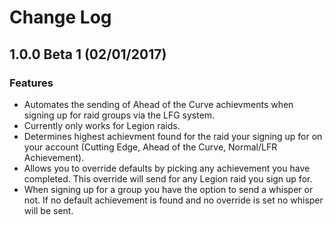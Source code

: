# Change Log

## 1.0.0 Beta 1 (02/01/2017)

### Features

- Automates the sending of Ahead of the Curve achievments when signing up for raid groups via the LFG system.
- Currently only works for Legion raids.
- Determines highest achievment found for the raid your signing up for on your account (Cutting Edge, Ahead of the Curve, Normal/LFR Achievement).
- Allows you to override defaults by picking any achievement you have completed. This override will send for any Legion raid you sign up for.
- When signing up for a group you have the option to send a whisper or not. If no default achievement is found and no override is set no whisper will be sent.